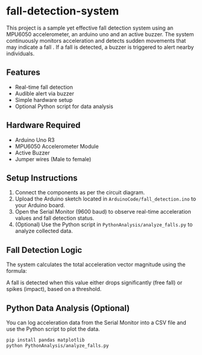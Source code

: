 # fall-detection-system

This project is a sample yet effective fall detection system using an MPU6050 accelerometer, an arduino uno and an active buzzer. The system continuously monitors acceleration and detects sudden movements that may indicate a fall . If a fall is detected, a buzzer is triggered to alert nearby individuals. 

## Features

- Real-time fall detection
- Audible alert via buzzer
- Simple hardware setup
- Optional Python script for data analysis

## Hardware Required
- Arduino Uno R3
- MPU6050 Accelerometer Module
- Active Buzzer
- Jumper wires (Male to female)

## Setup Instructions

1. Connect the components as per the circuit diagram.
2. Upload the Arduino sketch located in `ArduinoCode/fall_detection.ino` to your Arduino board.
3. Open the Serial Monitor (9600 baud) to observe real-time acceleration values and fall detection status.
4. (Optional) Use the Python script in `PythonAnalysis/analyze_falls.py` to analyze collected data.

## Fall Detection Logic

The system calculates the total acceleration vector magnitude using the formula:


A fall is detected when this value either drops significantly (free fall) or spikes (impact), based on a threshold.

## Python Data Analysis (Optional)

You can log acceleration data from the Serial Monitor into a CSV file and use the Python script to plot the data.

```bash
pip install pandas matplotlib
python PythonAnalysis/analyze_falls.py
